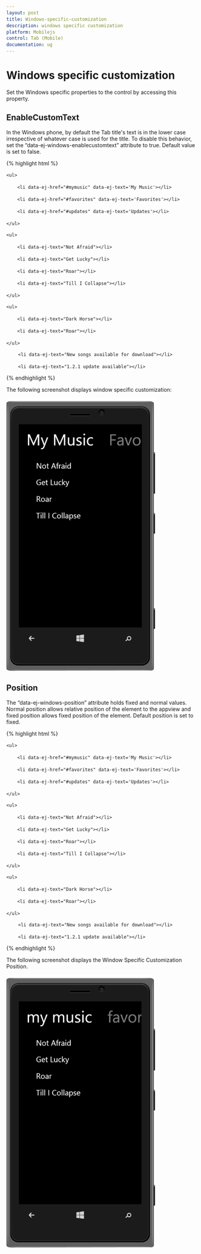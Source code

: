 ```yaml
---
layout: post
title: Windows-specific-customization
description: windows specific customization
platform: Mobilejs
control: Tab (Mobile)
documentation: ug
---
```


# Windows specific customization

Set the Windows specific properties to the control by accessing this property.

## EnableCustomText

In the Windows phone, by default the Tab title's text is in the lower case irrespective of whatever case is used for the title. To disable this behavior, set the “data-ej-windows-enablecustomtext” attribute to true. Default value is set to false.

{% highlight html %}

<div data-role="ejmtab" id="tab" data-ej-rendermode="windows" data-ej-windows-enablecustomtext="true">

    <ul>

        <li data-ej-href="#mymusic" data-ej-text='My Music'></li>

        <li data-ej-href="#favorites" data-ej-text='Favorites'></li> 

        <li data-ej-href="#updates" data-ej-text='Updates'></li>         

    </ul>

</div>

<!-- Tab first item -->

<div data-role="ejmlistview" data-ej-showheader="false" data-ej-rendermode="windows"  id="mymusic">

    <ul>

        <li data-ej-text="Not Afraid"></li>

        <li data-ej-text="Get Lucky"></li>

        <li data-ej-text="Roar"></li>

        <li data-ej-text="Till I Collapse"></li>

    </ul>

</div>

<!-- Tab second item -->

<div data-role="ejmlistview" data-ej-showheader="false" data-ej-rendermode="windows"  id="favorites">

    <ul>

        <li data-ej-text="Dark Horse"></li>

        <li data-ej-text="Roar"></li>

    </ul>

</div>

<!-- Tab third item -->

<div data-role="ejmlistview" data-ej-showheader="false" data-ej-rendermode="windows"  id="updates">

 <ul>

     <li data-ej-text="New songs available for download"></li>

     <li data-ej-text="1.2.1 update available"></li>

 </ul>

</div>



{% endhighlight %}

The following screenshot displays window specific customization: 

![C:/Users/vincentxavier/Desktop/Work/Documentation/Complete Doc/Tab/Tab Complete Doc/Screen shots/tab6.png](Windows-specific-customization_images/Windows-specific-customization_img1.png)


## Position

The “data-ej-windows-position” attribute holds fixed and normal values. Normal position allows relative position of the element to the appview and fixed position allows fixed position of the element. Default position is set to fixed.

{% highlight html %}

<div data-role="ejmtab" id="tab" data-ej-rendermode="windows" data-ej-windows-position="normal">

    <ul>

        <li data-ej-href="#mymusic" data-ej-text='My Music'></li>

        <li data-ej-href="#favorites" data-ej-text='Favorites'></li> 

        <li data-ej-href="#updates" data-ej-text='Updates'></li>         

    </ul>

</div>

<!-- Tab first item -->

<div data-role="ejmlistview" data-ej-showheader="false" data-ej-rendermode="windows" id="mymusic">

    <ul>

        <li data-ej-text="Not Afraid"></li>

        <li data-ej-text="Get Lucky"></li>

        <li data-ej-text="Roar"></li>

        <li data-ej-text="Till I Collapse"></li>

    </ul>

</div>

<!-- Tab second item -->

<div data-role="ejmlistview" data-ej-showheader="false" data-ej-rendermode="windows"  id="favorites">

    <ul>

        <li data-ej-text="Dark Horse"></li>

        <li data-ej-text="Roar"></li>

    </ul>

</div>

<!-- Tab third item -->

<div data-role="ejmlistview" data-ej-showheader="false" data-ej-rendermode="windows"  id="updates">

 <ul>

     <li data-ej-text="New songs available for download"></li>

     <li data-ej-text="1.2.1 update available"></li>     

 </ul>

</div>



{% endhighlight %}

The following screenshot displays the Window Specific Customization Position.

![C:/Users/vincentxavier/Desktop/Work/Documentation/Complete Doc/Tab/Tab Complete Doc/Screen shots/tab7.png](Windows-specific-customization_images/Windows-specific-customization_img2.png)



